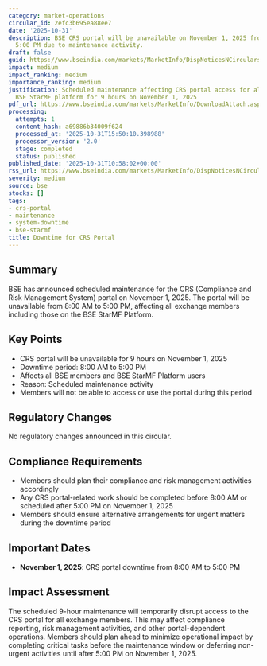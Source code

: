 ```yaml
---
category: market-operations
circular_id: 2efc3b695ea88ee7
date: '2025-10-31'
description: BSE CRS portal will be unavailable on November 1, 2025 from 8:00 AM to
  5:00 PM due to maintenance activity.
draft: false
guid: https://www.bseindia.com/markets/MarketInfo/DispNoticesNCirculars.aspx?Noticeid={7D54ECEB-EF61-4793-8CC8-ED92FE73A8A1}&noticeno=20251031-10&dt=10/31/2025&icount=10&totcount=62&flag=0
impact: medium
impact_ranking: medium
importance_ranking: medium
justification: Scheduled maintenance affecting CRS portal access for all members including
  BSE StarMF platform for 9 hours on November 1, 2025
pdf_url: https://www.bseindia.com/markets/MarketInfo/DownloadAttach.aspx?id=20251031-10&attachedId=
processing:
  attempts: 1
  content_hash: a69886b34009f624
  processed_at: '2025-10-31T15:50:10.398988'
  processor_version: '2.0'
  stage: completed
  status: published
published_date: '2025-10-31T10:58:02+00:00'
rss_url: https://www.bseindia.com/markets/MarketInfo/DispNoticesNCirculars.aspx?Noticeid={7D54ECEB-EF61-4793-8CC8-ED92FE73A8A1}&noticeno=20251031-10&dt=10/31/2025&icount=10&totcount=62&flag=0
severity: medium
source: bse
stocks: []
tags:
- crs-portal
- maintenance
- system-downtime
- bse-starmf
title: Downtime for CRS Portal
---
```


## Summary

BSE has announced scheduled maintenance for the CRS (Compliance and Risk Management System) portal on November 1, 2025. The portal will be unavailable from 8:00 AM to 5:00 PM, affecting all exchange members including those on the BSE StarMF Platform.

## Key Points

- CRS portal will be unavailable for 9 hours on November 1, 2025
- Downtime period: 8:00 AM to 5:00 PM
- Affects all BSE members and BSE StarMF Platform users
- Reason: Scheduled maintenance activity
- Members will not be able to access or use the portal during this period

## Regulatory Changes

No regulatory changes announced in this circular.

## Compliance Requirements

- Members should plan their compliance and risk management activities accordingly
- Any CRS portal-related work should be completed before 8:00 AM or scheduled after 5:00 PM on November 1, 2025
- Members should ensure alternative arrangements for urgent matters during the downtime period

## Important Dates

- **November 1, 2025**: CRS portal downtime from 8:00 AM to 5:00 PM

## Impact Assessment

The scheduled 9-hour maintenance will temporarily disrupt access to the CRS portal for all exchange members. This may affect compliance reporting, risk management activities, and other portal-dependent operations. Members should plan ahead to minimize operational impact by completing critical tasks before the maintenance window or deferring non-urgent activities until after 5:00 PM on November 1, 2025.